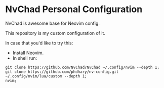 # NvChad Personal Configuration

NvChad is awesome base for Neovim config.

This repository is my custom configuration of it.

In case that you'd like to try this:

- Install Neovim.
- In shell run:

```
git clone https://github.com/NvChad/NvChad ~/.config/nvim --depth 1;
git clone https://github.com/phdhary/nv-config.git ~/.config/nvim/lua/custom --depth 1;
nvim;
```
